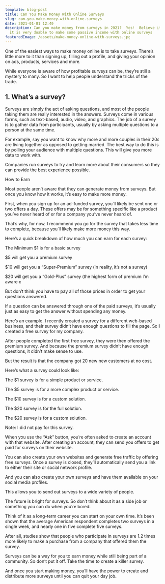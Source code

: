 ```yaml
---
template: blog-post
title: Can You Make Money With Online Surveys
slug: can-you-make-money-with-online-surveys
date: 2021-01-01 12:40
description: Can you make money from surveys in 2021?  Yes!  Believe it or not,
  it is very doable to make some passive income with online surveys
featuredImage: /assets/make-money-online-with-surveys.jpg
---
```

<!--StartFragment-->

One of the easiest ways to make money online is to take surveys. There’s little more to it than signing up, filling out a profile, and giving your opinion on ads, products, services and more.

<!--EndFragment-->

<!--StartFragment-->

While everyone is aware of how profitable surveys can be, they’re still a mystery to many. So I want to help people understand the tricks of the trade.

<!--EndFragment-->

<!--StartFragment-->

## 1. What’s a survey?

<!--EndFragment-->

<!--StartFragment-->

Surveys are simply the act of asking questions, and most of the people taking them are really interested in the answers. Surveys come in various forms, such as text-based, audio, video, and graphics. The job of a survey is to gather data from participants, usually by asking multiple questions to a person at the same time.

<!--EndFragment-->

<!--StartFragment-->

For example, say you want to know why more and more couples in their 20s are living together as opposed to getting married. The best way to do this is by polling your audience with multiple questions. This will give you more data to work with.

<!--EndFragment-->

<!--StartFragment-->

Companies run surveys to try and learn more about their consumers so they can provide the best experience possible.

<!--EndFragment-->

<!--StartFragment-->

How to Earn

<!--EndFragment-->

<!--StartFragment-->

Most people aren’t aware that they can generate money from surveys. But once you know how it works, it’s easy to make more money.

<!--EndFragment-->

<!--StartFragment-->

First, when you sign up for an ad-funded survey, you’ll likely be sent one or two offers a day. These offers may be for something specific like a product you’ve never heard of or for a company you’ve never heard of.

<!--EndFragment-->

<!--StartFragment-->

That’s why, for now, I recommend you go for the survey that takes less time to complete, because you’ll likely make more money this way.

<!--EndFragment-->

<!--StartFragment-->

Here’s a quick breakdown of how much you can earn for each survey:

<!--EndFragment-->

<!--StartFragment-->

The Minimum $1 is for a basic survey

<!--EndFragment-->

<!--StartFragment-->

$5 will get you a premium survey

<!--EndFragment-->

<!--StartFragment-->

$10 will get you a “Super-Premium” survey (in reality, it’s not a survey)

<!--EndFragment-->

<!--StartFragment-->

$20 will get you a “Gold-Plus” survey (the highest form of premium I’m aware o

<!--EndFragment-->

<!--StartFragment-->

But don’t think you have to pay all of those prices in order to get your questions answered.

<!--EndFragment-->

<!--StartFragment-->

If a question can be answered through one of the paid surveys, it’s usually just as easy to get the answer without spending any money.

<!--EndFragment-->

<!--StartFragment-->

Here’s an example. I recently created a survey for a different web-based business, and their survey didn’t have enough questions to fill the page. So I created a free survey for my company.

<!--EndFragment-->

<!--StartFragment-->

After people completed the first free survey, they were then offered the premium survey. And because the premium survey didn’t have enough questions, it didn’t make sense to use.

<!--EndFragment-->

<!--StartFragment-->

But the result is that the company got 20 new new customers at no cost.

<!--EndFragment-->

<!--StartFragment-->

Here’s what a survey could look like:

<!--EndFragment-->

<!--StartFragment-->

The $1 survey is for a simple product or service.

<!--EndFragment-->

<!--StartFragment-->

The $5 survey is for a more complex product or service.

<!--EndFragment-->

<!--StartFragment-->

The $10 survey is for a custom solution.

<!--EndFragment-->

<!--StartFragment-->

The $20 survey is for the full solution.

<!--EndFragment-->

<!--StartFragment-->

The $20 survey is for a custom solution.

<!--EndFragment-->

<!--StartFragment-->

Note: I did not pay for this survey.

<!--EndFragment-->

<!--StartFragment-->

When you use the “Ask” button, you’re often asked to create an account with that website. After creating an account, they can send you offers to get paid for surveys on their website.

<!--EndFragment-->

<!--StartFragment-->

You can also create your own websites and generate free traffic by offering free surveys. Once a survey is closed, they’ll automatically send you a link to either their site or social network profile.

<!--EndFragment-->

<!--StartFragment-->

And you can also create your own surveys and have them available on your social media profiles.

<!--EndFragment-->

<!--StartFragment-->

This allows you to send out surveys to a wide variety of people.

<!--EndFragment-->

<!--StartFragment-->

The future is bright for surveys. So don’t think about it as a side job or something you can do when you’re bored.

<!--EndFragment-->

<!--StartFragment-->

Think of it as a long-term career you can start on your own time. It’s been shown that the average American respondent completes two surveys in a single week, and nearly one in five complete five surveys.

<!--EndFragment-->

<!--StartFragment-->

After all, studies show that people who participate in surveys are 1.2 times more likely to make a purchase from a company that offered them the survey.

<!--EndFragment-->

<!--StartFragment-->

Surveys can be a way for you to earn money while still being part of a community. So don’t put it off. Take the time to create a killer survey.

<!--EndFragment-->

<!--StartFragment-->

And once you start making money, you’ll have the power to create and distribute more surveys until you can quit your day job.

<!--EndFragment-->